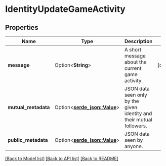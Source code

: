 # IdentityUpdateGameActivity

## Properties

Name | Type | Description | Notes
------------ | ------------- | ------------- | -------------
**message** | Option<**String**> | A short message about the current game activity. | [optional]
**mutual_metadata** | Option<[**serde_json::Value**](.md)> | JSON data seen only by the given identity and their mutual followers. | 
**public_metadata** | Option<[**serde_json::Value**](.md)> | JSON data seen by anyone. | 

[[Back to Model list]](../README.md#documentation-for-models) [[Back to API list]](../README.md#documentation-for-api-endpoints) [[Back to README]](../README.md)


